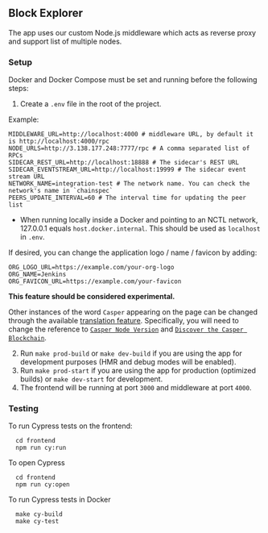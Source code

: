 ## Block Explorer

The app uses our custom Node.js middleware which acts as reverse proxy and support list of multiple nodes.

### Setup

Docker and Docker Compose must be set and running before the following steps:

1. Create a `.env` file in the root of the project.

Example:
```
MIDDLEWARE_URL=http://localhost:4000 # middleware URL, by default it is http://localhost:4000/rpc
NODE_URLS=http://3.138.177.248:7777/rpc # A comma separated list of RPCs
SIDECAR_REST_URL=http://localhost:18888 # The sidecar's REST URL
SIDECAR_EVENTSTREAM_URL=http://localhost:19999 # The sidecar event stream URL
NETWORK_NAME=integration-test # The network name. You can check the network's name in `chainspec`
PEERS_UPDATE_INTERVAL=60 # The interval time for updating the peer list
```

* When running locally inside a Docker and pointing to an NCTL network, 127.0.0.1 equals `host.docker.internal`. This should be used as `localhost` in `.env`.

If desired, you can change the application logo / name / favicon by adding:

```
ORG_LOGO_URL=https://example.com/your-org-logo
ORG_NAME=Jenkins
ORG_FAVICON_URL=https://example.com/your-favicon
```

**This feature should be considered experimental.**

Other instances of the word `Casper` appearing on the page can be changed through the available [translation feature](https://github.com/casper-network/casper-blockexplorer/blob/dev/frontend/public/locales/en/translation.json). Specifically, you will need to change the reference to [`Casper Node Version`](https://github.com/casper-network/casper-blockexplorer/blob/dev/frontend/public/locales/en/translation.json#L17) and [`Discover the Casper Blockchain`](https://github.com/casper-network/casper-blockexplorer/blob/dev/frontend/public/locales/en/translation.json#L29).

2. Run `make prod-build` or `make dev-build` if you are using the app for development purposes (HMR and debug modes will be enabled).
3. Run `make prod-start` if you are using the app for production (optimized builds) or `make dev-start` for development. 
4. The frontend will be running at port `3000` and middleware at port `4000`.

### Testing
To run Cypress tests on the frontend:
```
  cd frontend
  npm run cy:run
```

To open Cypress
```
  cd frontend
  npm run cy:open
```

To run Cypress tests in Docker
```
  make cy-build
  make cy-test
```
